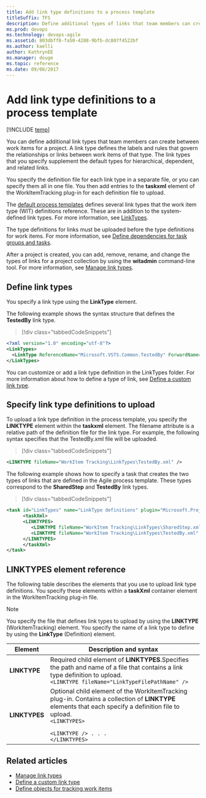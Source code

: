 ```yaml
---
title: Add link type definitions to a process template 
titleSuffix: TFS
description: Define additional types of links that team members can create between work items for a project for Team Foundation Server  
ms.prod: devops
ms.technology: devops-agile
ms.assetid: 803dbff8-fa50-4288-9bfb-dc807f4522bf
ms.author: kaelliauthor: KathrynEE
ms.manager: douge
ms.topic: reference
ms.date: 09/08/2017
---
```



# Add link type definitions to a process template

[!INCLUDE [temp](../../../_shared/customization-phase-0-and-1-plus-version-header.md)]

You can define additional link types that team members can create between work items for a project. A link type defines the labels and rules that govern the relationships or links between work items of that type. The link types that you specify supplement the default types for hierarchical, dependent, and related links. 

You specify the definition file for each link type in a separate file, or you can specify them all in one file. You then add entries to the **taskxml** element of the WorkItemTracking plug-in for each definition file to upload.  
  
 The [default process templates](../../../work-items/guidance/choose-process.md) defines several link types that the work item type (WIT) definitions reference. These are in addition to the system-defined link types. For more information, see [LinkTypes](../link-type-element-reference.md).  
  
 The type definitions for links must be uploaded before the type definitions for work items. For more information, see [Define dependencies for task groups and tasks](define-dependencies-plug-ins-groups-tasks.md).  
  
 After a project is created, you can add, remove, rename, and change the types of links for a project collection by using the **witadmin** command-line tool. For more information, see [Manage link types](../witadmin/manage-link-types.md).  
  
<a name="create"></a> 
##  Define link types  
 You specify a link type using the **LinkType** element.   
  
The following example shows the syntax structure that defines the **TestedBy** link type.  
  
> [!div class="tabbedCodeSnippets"]
```XML
<?xml version="1.0" encoding="utf-8"?>  
<LinkTypes>  
  <LinkType ReferenceName="Microsoft.VSTS.Common.TestedBy" ForwardName="Tested By" ReverseName="Tests" Topology="Dependency" />  
</LinkTypes>  
```  
  
You can customize or add a link type definition in the LinkTypes folder. For more information about how to define a type of link, see [Define a custom link type](../define-custom-link-type.md).  
  

<a name="upload"></a>   
##  Specify link type definitions to upload  
 To upload a link type definition in the process template, you specify the **LINKTYPE** element within the **taskxml** element. The filename attribute is a relative path of the definition file for the link type. For example, the following syntax specifies that the TestedBy.xml file will be uploaded.  
  
> [!div class="tabbedCodeSnippets"]
```XML
<LINKTYPE fileName="WorkItem Tracking\LinkTypes\TestedBy.xml" />  
```  
  
The following example shows how to specify a task that creates the two types of links that are defined in the Agile process template. These types correspond to the **SharedStep** and **TestedBy** link types.  
  
> [!div class="tabbedCodeSnippets"]
```XML
<task id="LinkTypes" name="LinkType definitions" plugin="Microsoft.ProjectCreationWizard.WorkItemTracking" completionMessage="Work item link types created">  
      <taskXml>  
      <LINKTYPES>  
         <LINKTYPE fileName="WorkItem Tracking\LinkTypes\SharedStep.xml" />  
         <LINKTYPE fileName="WorkItem Tracking\LinkTypes\TestedBy.xml" />  
      </LINKTYPES>  
      </taskXml>  
</task>  
```  
  
<a name="elements"></a> 
  
##  LINKTYPES element reference  
 The following table describes the elements that you use to upload link type definitions. You specify these elements within a **taskXml** container element in the WorkItemTracking plug-in file.  
  
> [!NOTE]
> You specify the file that defines link types to upload by using the **LINKTYPE** (WorkItemTracking) element. You specify the name of a link type to define by using the **LinkType** (Definition) element.  
  
|Element|Description and syntax|  
|-------------|------------|
|**LINKTYPE**|Required child element of **LINKTYPES**.Specifies the path and name of a file that contains a link type definition to upload.<br />`<LINKTYPE fileName="LinkTypeFilePathName" />`<br /> |  
|**LINKTYPES**|Optional child element of the WorkItemTracking plug-in. Contains a collection of **LINKTYPE** elements that each specify a definition file to upload.<br/><code>&lt;LINKTYPES&gt; <br/>      &lt;LINKTYPE /&gt;   . . . <br/>&lt;/LINKTYPES&gt; </code> |  
  


## Related articles
-  [Manage link types](../witadmin/manage-link-types.md)   
-  [Define a custom link type](../define-custom-link-type.md)   
-  [Define objects for tracking work items](define-objects-track-work-items-plug-in.md)